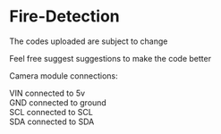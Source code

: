 # Fire-Detection

The codes uploaded are subject to change

Feel free suggest suggestions to make the code better
<body>

Camera module connections:

<p title="Camera module connections:">

VIN connected to 5v<br>
GND connected to ground<br>
SCL connected to SCL<br>
SDA connected to SDA<br>
</p>
</body>
